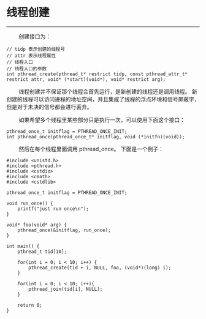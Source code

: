 # 线程创建
***

&emsp;&emsp;
创建接口为：

    // tidp 表示创建的线程号
    // attr 表示线程属性
    // 线程入口
    // 线程入口的参数
    int pthread_create(pthread_t* restrict tidp, const pthread_attr_t* restrict attr, void* (*start)(void*), void* restrict arg);

&emsp;&emsp;
线程创建并不保证那个线程会首先运行，是新创建的线程还是调用线程。
新创建的线程可以访问进程的地址空间，并且集成了线程的浮点环境和信号屏蔽字，但是对于未决的信号都会进行丢弃。

&emsp;&emsp;
如果希望多个线程里某些部分只是执行一次，可以使用下面这个接口：

    pthread_once_t initflag = PTHREAD_ONCE_INIT;
    int pthread_once(pthread_once_t* initflag, void (*initfn)(void));

&emsp;&emsp;
然后在每个线程里面调用 pthread\_once。
下面是一个例子：

    #include <unistd.h>
    #include <pthread.h>
    #include <cstdio>
    #include <cmath>
    #include <cstdlib>
    
    pthread_once_t initflag = PTHREAD_ONCE_INIT;
    
    void run_once() {
        printf("just run once\n");
    }
    
    void* foo(void* arg) {
        pthread_once(&initflag, run_once);
    }
    
    int main() {
        pthread_t tid[10];
        
        for(int i = 0; i < 10; i++) {
            pthread_create(tid + i, NULL, foo, (void*)(long) i);
        }
        
        for(int i = 0; i < 10; i++){
            pthread_join(tid[i], NULL);
        }
        
        return 0;
    }